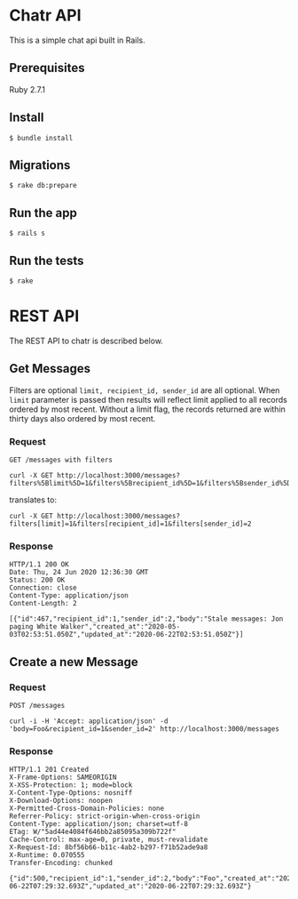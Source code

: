 # Chatr API

This is a simple chat api built in Rails. 

## Prerequisites

Ruby 2.7.1

## Install

    $ bundle install

## Migrations

    $ rake db:prepare

## Run the app

    $ rails s

## Run the tests

    $ rake

# REST API

The REST API to chatr is described below.

## Get Messages

  Filters are optional `limit, recipient_id, sender_id` are all optional. When `limit` parameter is passed then results will reflect limit applied to all records ordered by most recent. Without a limit flag, the records returned are within thirty days also ordered by most recent.

### Request

`GET /messages with filters`

    curl -X GET http://localhost:3000/messages?filters%5Blimit%5D=1&filters%5Brecipient_id%5D=1&filters%5Bsender_id%5D=2

translates to:

    curl -X GET http://localhost:3000/messages?filters[limit]=1&filters[recipient_id]=1&filters[sender_id]=2

### Response

    HTTP/1.1 200 OK
    Date: Thu, 24 Jun 2020 12:36:30 GMT
    Status: 200 OK
    Connection: close
    Content-Type: application/json
    Content-Length: 2

    [{"id":467,"recipient_id":1,"sender_id":2,"body":"Stale messages: Jon paging White Walker","created_at":"2020-05-03T02:53:51.050Z","updated_at":"2020-06-22T02:53:51.050Z"}]

## Create a new Message

### Request

`POST /messages`

    curl -i -H 'Accept: application/json' -d 'body=Foo&recipient_id=1&sender_id=2' http://localhost:3000/messages

### Response

    HTTP/1.1 201 Created
    X-Frame-Options: SAMEORIGIN
    X-XSS-Protection: 1; mode=block
    X-Content-Type-Options: nosniff
    X-Download-Options: noopen
    X-Permitted-Cross-Domain-Policies: none
    Referrer-Policy: strict-origin-when-cross-origin
    Content-Type: application/json; charset=utf-8
    ETag: W/"5ad44e4084f646bb2a85095a309b722f"
    Cache-Control: max-age=0, private, must-revalidate
    X-Request-Id: 8bf56b66-b11c-4ab2-b297-f71b52ade9a8
    X-Runtime: 0.070555
    Transfer-Encoding: chunked

    {"id":500,"recipient_id":1,"sender_id":2,"body":"Foo","created_at":"2020-06-22T07:29:32.693Z","updated_at":"2020-06-22T07:29:32.693Z"}
